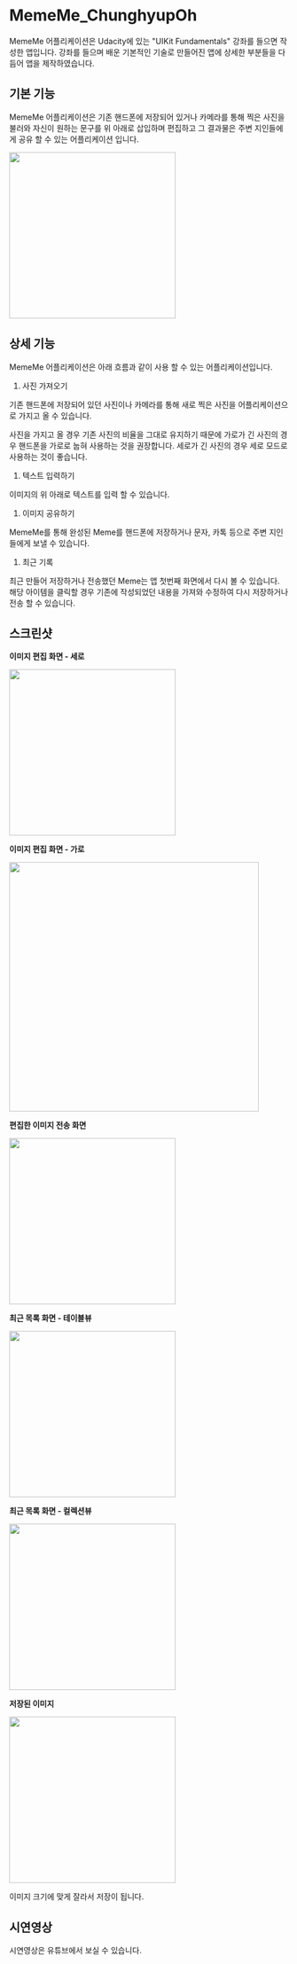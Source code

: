 # MemeMe_ChunghyupOh
MemeMe 어플리케이션은 Udacity에 있는 "UIKit Fundamentals" 강좌를 들으면 작성한 앱입니다. 강좌를 들으며 배운 기본적인 기술로 만들어진 앱에 상세한 부분들을 다듬어 앱을 제작하였습니다.

## 기본 기능
MemeMe 어플리케이션은 기존 핸드폰에 저장되어 있거나 카메라를 통해 찍은 사진을 불러와 자신이 원하는 문구를 위 아래로 삽입하며 편집하고 그 결과물은 주변 지인들에게 공유 할 수 있는 어플리케이션 입니다.

<img src= "/img/please.jpg" width="300"></br>


## 상세 기능
MemeMe 어플리케이션은 아래 흐름과 같이 사용 할 수 있는 어플리케이션입니다.
1. 사진 가져오기

  기존 핸드폰에 저장되어 있던 사진이나 카메라를 통해 새로 찍은 사진을 어플리케이션으로 가지고 올 수 있습니다.

  사진을 가지고 올 경우 기존 사진의 비율을 그대로 유지하기 때문에 가로가 긴 사진의 경우 핸드폰을 가로로 눕혀 사용하는 것을 권장합니다. 세로가 긴 사진의 경우 세로 모드로 사용하는 것이 좋습니다.

1. 텍스트 입력하기

  이미지의 위 아래로 텍스트를 입력 할 수 있습니다.

1. 이미지 공유하기

  MemeMe를 통해 완성된 Meme를 핸드폰에 저장하거나 문자, 카톡 등으로 주변 지인들에게 보낼 수 있습니다.

1. 최근 기록

  최근 만들어 저장하거나 전송했던 Meme는 앱 첫번째 화면에서 다시 볼 수 있습니다. 해당 아이템을 클릭할 경우 기존에 작성되었던 내용을 가져와 수정하여 다시 저장하거나 전송 할 수 있습니다.

## 스크린샷
**이미지 편집 화면 - 세로**

<img src= "/img/img6.png" width="300"></br>

**이미지 편집 화면 - 가로**

<img src= "/img/img5.png" width="450"></br>


**편집한 이미지 전송 화면**

<img src= "/img/img3.png" width="300"></br>

**최근 목록 화면 - 테이블뷰**

<img src= "/img/img2.png" width="300"></br>

**최근 목록 화면 - 컬렉션뷰**

<img src= "/img/img1.png" width="300"></br>

**저장된 이미지**

<img src= "/img/img0.png" width="300"></br>

이미지 크기에 맞게 잘라서 저장이 됩니다.


## 시연영상

시연영상은 유튜브에서 보실 수 있습니다.
